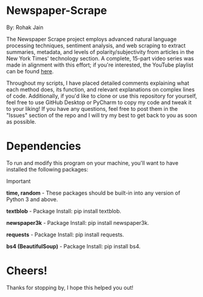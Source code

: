 # Newspaper-Scrape
By: Rohak Jain

The Newspaper Scrape project employs advanced natural language processing techniques, sentiment analysis, and web scraping to extract summaries, metadata, and levels of polarity/subjectivity from articles in the New York Times' technology section. A complete, 15-part video series was made in alignment with this effort; if you're interested, the YouTube playlist can be found [here](https://www.youtube.com/playlist?list=PLvICEeb-TZEFujzRmU8hzXh3lR8Z6gMIW).

Throughout my scripts, I have placed detailed comments explaining what each method does, its function, and relevant explanations on complex lines of code. Additionally, if you'd like to clone or use this repository for yourself, feel free to use GitHub Desktop or PyCharm to copy my code and tweak it to your liking! If you have any questions, feel free to post them in the "Issues" section of the repo and I will try my best to get back to you as soon as possible.

# Dependencies
To run and modify this program on your machine, you'll want to have installed the following packages:

> [!IMPORTANT]
> **time, random** - These packages should be built-in into any version of Python 3 and above.
> 
> **textblob** - Package Install: pip install textblob.
> 
> **newspaper3k** - Package Install: pip install newspaper3k.
> 
> **requests** - Package Install: pip install requests.
> 
> **bs4 (BeautifulSoup)** - Package Install: pip install bs4.

# Cheers!
Thanks for stopping by, I hope this helped you out! 

